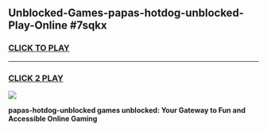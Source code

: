 
## Unblocked-Games-papas-hotdog-unblocked-Play-Online #7sqkx
<h3>
<a href="https://news.freeplayer.one?title=papas-hotdog-unblocked&ref=3">CLICK TO PLAY</a></h3>
<hr>

<h3>
<a href="https://news.freeplayer.one?title=papas-hotdog-unblocked&ref=3">CLICK 2 PLAY</a>
  
</h3>

<a href="https://news.freeplayer.one?title=papas-hotdog-unblocked&ref=3"><img src="https://clearcache.store/games.png"></a>


**papas-hotdog-unblocked games unblocked: Your Gateway to Fun and Accessible Online Gaming**
